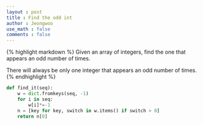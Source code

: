 ```yaml
---
layout : post
title : Find the odd int
author : Jeongwoo
use_math : false
comments : false
---
```



{% highlight markdown %}
Given an array of integers, find the one that appears an odd number of times.

There will always be only one integer that appears an odd number of times.
{% endhighlight %}

```python
def find_it(seq):
    w = dict.fromkeys(seq, -1)
    for i in seq:
        w[i]*=-1
    n = [key for key, switch in w.items() if switch > 0]
    return n[0]
```

